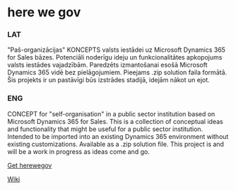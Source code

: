 # here we gov
### LAT
"Paš-organizācijas" KONCEPTS valsts iestādei uz Microsoft Dynamics 365 for Sales bāzes.
Potenciāli noderīgu ideju un funkcionalitātes apkopojums valsts iestādes vajadzībām.
Paredzēts izmantošanai esošā Microsoft Dynamics 365 vidē bez pielāgojumiem.
Pieejams .zip solution faila formātā. Šis projekts ir un pastāvīgi būs izstrādes stadijā, idejām nākot un  ejot.

### ENG
CONCEPT for "self-organisation" in a public sector institution based on Microsoft Dynamics 365 for Sales.
This is a collection of conceptual ideas and functionality that might be useful for a public sector institution.
Intended to be imported into an existing Dynamics 365 environment without existing customizations.
Available as a .zip solution file. This project is and will be a work in progress as ideas come and go.

<a href="https://github.com/candynamics/herewegov/releases/tag/herewegov">Get herewegov</a>

<a href="https://github.com/candynamics/herewegov/WIKI | Read more">Wiki</a>
